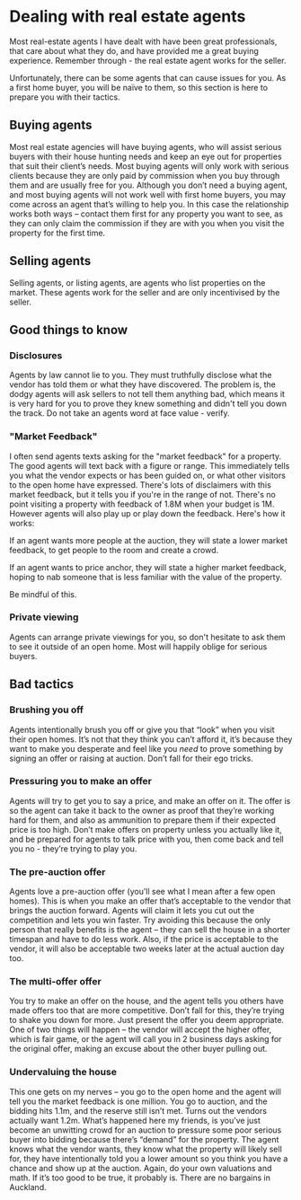 # Dealing with real estate agents

Most real-estate agents I have dealt with have been great professionals, that care about what they do, and have provided me a great buying experience. Remember through - the real estate agent works for the seller.

Unfortunately, there can be some agents that can cause issues for you. As a first home buyer, you will be naïve to them, so this section is here to prepare you with their tactics.

## Buying agents

Most real estate agencies will have buying agents, who will assist serious buyers with their house hunting needs and keep an eye out for properties that suit their client’s needs. Most buying agents will only work with serious clients because they are only paid by commission when you buy through them and are usually free for you. Although you don’t need a buying agent, and most buying agents will not work well with first home buyers, you may come across an agent that’s willing to help you. In this case the relationship works both ways – contact them first for any property you want to see, as they can only claim the commission if they are with you when you visit the property for the first time.

## Selling agents

Selling agents, or listing agents, are agents who list properties on the market. These agents work for the seller and are only incentivised by the seller.&#x20;

## Good things to know

### Disclosures

Agents by law cannot lie to you. They must truthfully disclose what the vendor has told them or what they have discovered. The problem is, the dodgy agents will ask sellers to not tell them anything bad, which means it is very hard for you to prove they knew something and didn't tell you down the track. Do not take an agents word at face value - verify.

### "Market Feedback"

I often send agents texts asking for the "market feedback" for a property. The good agents will text back with a figure or range. This immediately tells you what the vendor expects or has been guided on, or what other visitors to the open home have expressed. There's lots of disclaimers with this market feedback, but it tells you if you're in the range of not. There's no point visiting a property with feedback of 1.8M when your budget is 1M. However agents will also play up or play down the feedback. Here's how it works:

If an agent wants more people at the auction, they will state a lower market feedback, to get people to the room and create a crowd.

If an agent wants to price anchor, they will state a higher market feedback, hoping to nab someone that is less familiar with the value of the property.

Be mindful of this.

### Private viewing

Agents can arrange private viewings for you, so don't hesitate to ask them to see it outside of an open home. Most will happily oblige for serious buyers.

## Bad tactics

### Brushing you off

Agents intentionally brush you off or give you that “look” when you visit their open homes. It’s not that they think you can’t afford it, it’s because they want to make you desperate and feel like you _need_ to prove something by signing an offer or raising at auction. Don’t fall for their ego tricks.

### Pressuring you to make an offer

Agents will try to get you to say a price, and make an offer on it. The offer is so the agent can take it back to the owner as proof that they’re working hard for them, and also as ammunition to prepare them if their expected price is too high. Don’t make offers on property unless you actually like it, and be prepared for agents to talk price with you, then come back and tell you no - they’re trying to play you.

### The pre-auction offer

Agents love a pre-auction offer (you’ll see what I mean after a few open homes). This is when you make an offer that’s acceptable to the vendor that brings the auction forward. Agents will claim it lets you cut out the competition and lets you win faster. Try avoiding this because the only person that really benefits is the agent – they can sell the house in a shorter timespan and have to do less work. Also, if the price is acceptable to the vendor, it will also be acceptable two weeks later at the actual auction day too.

### The multi-offer offer

You try to make an offer on the house, and the agent tells you others have made offers too that are more competitive. Don’t fall for this, they’re trying to shake you down for more. Just present the offer you deem appropriate. One of two things will happen – the vendor will accept the higher offer, which is fair game, or the agent will call you in 2 business days asking for the original offer, making an excuse about the other buyer pulling out.

### Undervaluing the house

This one gets on my nerves – you go to the open home and the agent will tell you the market feedback is one million. You go to auction, and the bidding hits 1.1m, and the reserve still isn’t met. Turns out the vendors actually want 1.2m. What’s happened here my friends, is you’ve just become an unwitting crowd for an auction to pressure some poor serious buyer into bidding because there’s “demand” for the property. The agent knows what the vendor wants, they know what the property will likely sell for, they have intentionally told you a lower amount so you think you have a chance and show up at the auction. Again, do your own valuations and math. If it’s too good to be true, it probably is. There are no bargains in Auckland.
